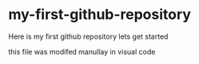 # my-first-github-repository
Here is my first github repository lets get started 

this file was modifed manullay in visual code 

